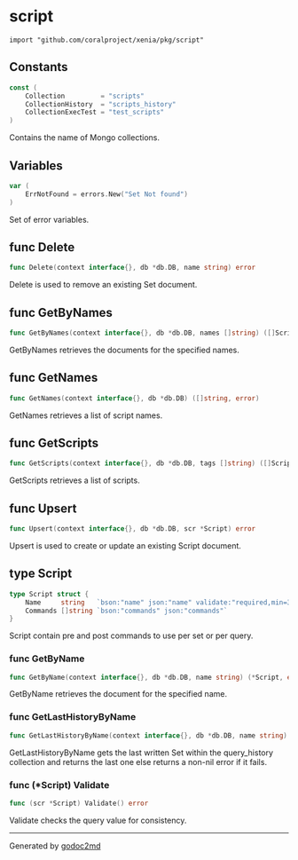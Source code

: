
# script
    import "github.com/coralproject/xenia/pkg/script"




## Constants
``` go
const (
    Collection         = "scripts"
    CollectionHistory  = "scripts_history"
    CollectionExecTest = "test_scripts"
)
```
Contains the name of Mongo collections.


## Variables
``` go
var (
    ErrNotFound = errors.New("Set Not found")
)
```
Set of error variables.


## func Delete
``` go
func Delete(context interface{}, db *db.DB, name string) error
```
Delete is used to remove an existing Set document.


## func GetByNames
``` go
func GetByNames(context interface{}, db *db.DB, names []string) ([]Script, error)
```
GetByNames retrieves the documents for the specified names.


## func GetNames
``` go
func GetNames(context interface{}, db *db.DB) ([]string, error)
```
GetNames retrieves a list of script names.


## func GetScripts
``` go
func GetScripts(context interface{}, db *db.DB, tags []string) ([]Script, error)
```
GetScripts retrieves a list of scripts.


## func Upsert
``` go
func Upsert(context interface{}, db *db.DB, scr *Script) error
```
Upsert is used to create or update an existing Script document.



## type Script
``` go
type Script struct {
    Name     string   `bson:"name" json:"name" validate:"required,min=3"` // Unique name per Script document
    Commands []string `bson:"commands" json:"commands"`                   // Commands to add to a query.
}
```
Script contain pre and post commands to use per set or per query.









### func GetByName
``` go
func GetByName(context interface{}, db *db.DB, name string) (*Script, error)
```
GetByName retrieves the document for the specified name.


### func GetLastHistoryByName
``` go
func GetLastHistoryByName(context interface{}, db *db.DB, name string) (*Script, error)
```
GetLastHistoryByName gets the last written Set within the query_history
collection and returns the last one else returns a non-nil error if it fails.




### func (\*Script) Validate
``` go
func (scr *Script) Validate() error
```
Validate checks the query value for consistency.









- - -
Generated by [godoc2md](http://godoc.org/github.com/davecheney/godoc2md)